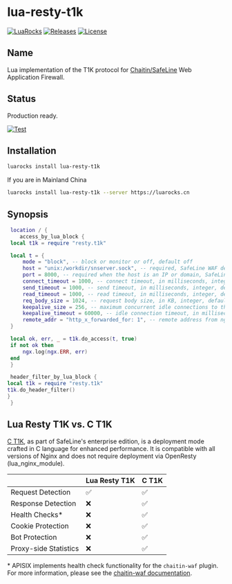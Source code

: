 # lua-resty-t1k

[![LuaRocks](https://img.shields.io/luarocks/v/blaisewang/lua-resty-t1k?style=flat-square)](https://luarocks.org/modules/blaisewang/lua-resty-t1k)
[![Releases](https://img.shields.io/github/v/release/chaitin/lua-resty-t1k?style=flat-square)](https://github.com/chaitin/lua-resty-t1k/releases)
[![License](https://img.shields.io/github/license/chaitin/lua-resty-t1k?color=ff69b4&style=flat-square)](https://github.com/chaitin/lua-resty-t1k/blob/main/LICENSE)

## Name

Lua implementation of the T1K protocol for [Chaitin/SafeLine](https://github.com/chaitin/safeline) Web Application Firewall.

## Status

Production ready.

[![Test](https://img.shields.io/github/actions/workflow/status/chaitin/lua-resty-t1k/test.yml?logo=github&style=flat-square)](https://github.com/chaitin/lua-resty-t1k/actions)

## Installation

```bash
luarocks install lua-resty-t1k
```

If you are in Mainland China

```bash
luarocks install lua-resty-t1k --server https://luarocks.cn
```

## Synopsis

```lua
 location / {
    access_by_lua_block {
 local t1k = require "resty.t1k"

 local t = {
     mode = "block", -- block or monitor or off, default off
     host = "unix:/workdir/snserver.sock", -- required, SafeLine WAF detection service host, unix domain socket, IP, or domain is supported, string
     port = 8000, -- required when the host is an IP or domain, SafeLine WAF detection service port, integer
     connect_timeout = 1000, -- connect timeout, in milliseconds, integer, default 1s (1000ms)
     send_timeout = 1000, -- send timeout, in milliseconds, integer, default 1s (1000ms)
     read_timeout = 1000, -- read timeout, in milliseconds, integer, default 1s (1000ms)
     req_body_size = 1024, -- request body size, in KB, integer, default 1MB (1024KB)
     keepalive_size = 256, -- maximum concurrent idle connections to the SafeLine WAF detection service, integer, default 256
     keepalive_timeout = 60000, -- idle connection timeout, in milliseconds, integer, default 60s (60000ms)
     remote_addr = "http_x_forwarded_for: 1", -- remote address from ngx.var.VARIABLE, string, default from ngx.var.remote_addr
 }

 local ok, err, _ = t1k.do_access(t, true)
 if not ok then
     ngx.log(ngx.ERR, err)
 end
 }

 header_filter_by_lua_block {
local t1k = require "resty.t1k"
t1k.do_header_filter()
}
 }
```

## Lua Resty T1K vs. C T1K

[C T1K](https://t1k.chaitin.com/), as part of SafeLine's enterprise edition, is a deployment mode crafted in C language for enhanced performance.
It is compatible with all versions of Nginx and does not require deployment via OpenResty (lua_nginx_module).

|                       | Lua Resty T1K | C T1K |
|-----------------------|---------------|-------|
| Request Detection     | ✅             | ✅     |
| Response Detection    | ❌             | ✅     |
| Health Checks*        | ❌             | ✅     |
| Cookie Protection     | ❌             | ✅     |
| Bot Protection        | ❌             | ✅     |
| Proxy-side Statistics | ❌             | ✅     |

&ast; APISIX implements health check functionality for the `chaitin-waf` plugin. For more information, please see the [chaitin-waf documentation](https://apisix.apache.org/docs/apisix/next/plugins/chaitin-waf/).
